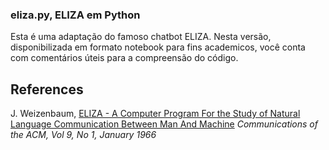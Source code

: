 ### eliza.py, ELIZA em Python

Esta é uma adaptação do famoso chatbot ELIZA. Nesta versão, disponibilizada em formato notebook para fins academicos, você conta com comentários úteis para a compreensão do código.

## References
J. Weizenbaum, [ELIZA - A Computer Program For the Study of Natural Language Communication Between Man And Machine](http://www.cse.buffalo.edu/~rapaport/572/S02/weizenbaum.eliza.1966.pdf) _Communications of the ACM, Vol 9, No 1, January 1966_


